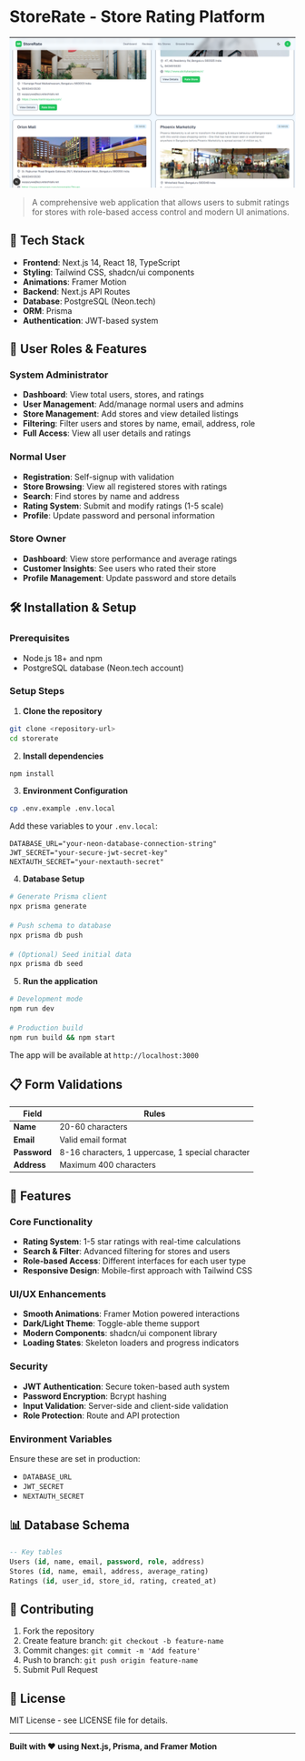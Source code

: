 # StoreRate - Store Rating Platform

[![Demo Video](public/main.png)](https://youtu.be/mb5oWhB5OH4)

> A comprehensive web application that allows users to submit ratings for stores with role-based access control and modern UI animations.

## 🚀 Tech Stack

- **Frontend**: Next.js 14, React 18, TypeScript
- **Styling**: Tailwind CSS, shadcn/ui components
- **Animations**: Framer Motion
- **Backend**: Next.js API Routes
- **Database**: PostgreSQL (Neon.tech)
- **ORM**: Prisma
- **Authentication**: JWT-based system

## 👥 User Roles & Features

### System Administrator
- **Dashboard**: View total users, stores, and ratings
- **User Management**: Add/manage normal users and admins
- **Store Management**: Add stores and view detailed listings
- **Filtering**: Filter users and stores by name, email, address, role
- **Full Access**: View all user details and ratings

### Normal User
- **Registration**: Self-signup with validation
- **Store Browsing**: View all registered stores with ratings
- **Search**: Find stores by name and address
- **Rating System**: Submit and modify ratings (1-5 scale)
- **Profile**: Update password and personal information

### Store Owner
- **Dashboard**: View store performance and average ratings
- **Customer Insights**: See users who rated their store
- **Profile Management**: Update password and store details

## 🛠 Installation & Setup

### Prerequisites
- Node.js 18+ and npm
- PostgreSQL database (Neon.tech account)

### Setup Steps

1. **Clone the repository**
```bash
git clone <repository-url>
cd storerate
```

2. **Install dependencies**
```bash
npm install
```

3. **Environment Configuration**
```bash
cp .env.example .env.local
```

Add these variables to your `.env.local`:
```env
DATABASE_URL="your-neon-database-connection-string"
JWT_SECRET="your-secure-jwt-secret-key"
NEXTAUTH_SECRET="your-nextauth-secret"
```

4. **Database Setup**
```bash
# Generate Prisma client
npx prisma generate

# Push schema to database
npx prisma db push

# (Optional) Seed initial data
npx prisma db seed
```

5. **Run the application**
```bash
# Development mode
npm run dev

# Production build
npm run build && npm start
```

The app will be available at `http://localhost:3000`

## 📋 Form Validations

| Field | Rules |
|-------|-------|
| **Name** | 20-60 characters |
| **Email** | Valid email format |
| **Password** | 8-16 characters, 1 uppercase, 1 special character |
| **Address** | Maximum 400 characters |

## 🎨 Features

### Core Functionality
- **Rating System**: 1-5 star ratings with real-time calculations
- **Search & Filter**: Advanced filtering for stores and users
- **Role-based Access**: Different interfaces for each user type
- **Responsive Design**: Mobile-first approach with Tailwind CSS

### UI/UX Enhancements
- **Smooth Animations**: Framer Motion powered interactions
- **Dark/Light Theme**: Toggle-able theme support
- **Modern Components**: shadcn/ui component library
- **Loading States**: Skeleton loaders and progress indicators

### Security
- **JWT Authentication**: Secure token-based auth system
- **Password Encryption**: Bcrypt hashing
- **Input Validation**: Server-side and client-side validation
- **Role Protection**: Route and API protection


### Environment Variables
Ensure these are set in production:
- `DATABASE_URL`
- `JWT_SECRET`
- `NEXTAUTH_SECRET`

## 📊 Database Schema

```sql
-- Key tables
Users (id, name, email, password, role, address)
Stores (id, name, email, address, average_rating)
Ratings (id, user_id, store_id, rating, created_at)
```

## 🤝 Contributing

1. Fork the repository
2. Create feature branch: `git checkout -b feature-name`
3. Commit changes: `git commit -m 'Add feature'`
4. Push to branch: `git push origin feature-name`
5. Submit Pull Request

## 📄 License

MIT License - see LICENSE file for details.

---

**Built with ❤️ using Next.js, Prisma, and Framer Motion**